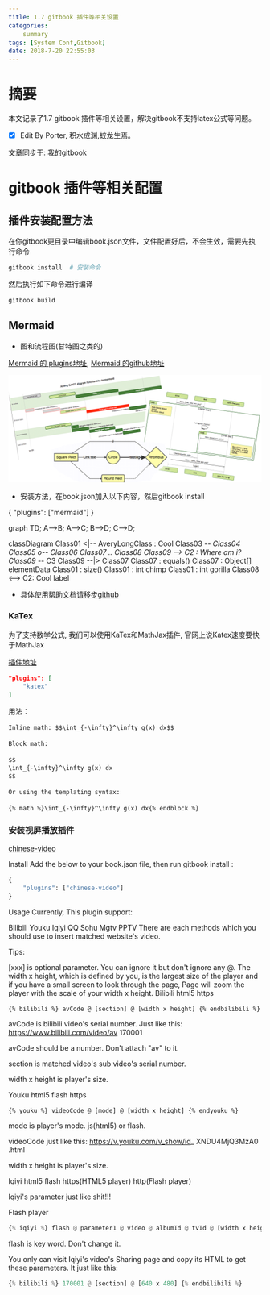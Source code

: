 ```yaml
---
title: 1.7 gitbook 插件等相关设置
categories:     
    summary    
tags: [System Conf,Gitbook]
date: 2018-7-20 22:55:03
---
```


# 摘要

本文记录了1.7 gitbook 插件等相关设置，解决gitbook不支持latex公式等问题。

- [x] Edit By Porter, 积水成渊,蛟龙生焉。

<!-- more -->

文章同步于: [我的gitbook](https://porter.gitbook.io/)

# gitbook 插件等相关配置

## 插件安装配置方法

在你gitbook更目录中编辑book.json文件，文件配置好后，不会生效，需要先执行命令

```bash
gitbook install  # 安装命令
```

然后执行如下命令进行编译

```bash
gitbook build
```

## Mermaid

- 图和流程图(甘特图之类的)

[Mermaid 的 plugins地址](https://plugins.gitbook.com/plugin/mermaid), [Mermaid 的github地址](https://github.com/knsv/mermaid)

![Mermaid](./image1/Plugins_Mermaid.png)

- 安装方法，在book.json加入以下内容，然后gitbook install

{
    "plugins": ["mermaid"]
}

graph TD;
    A-->B;
    A-->C;
    B-->D;
    C-->D;

classDiagram
Class01 <|-- AveryLongClass : Cool
Class03 *-- Class04
Class05 o-- Class06
Class07 .. Class08
Class09 --> C2 : Where am i?
Class09 --* C3
Class09 --|> Class07
Class07 : equals()
Class07 : Object[] elementData
Class01 : size()
Class01 : int chimp
Class01 : int gorilla
Class08 <--> C2: Cool label

- 具体使用[帮助文档请移步github](https://github.com/knsv/mermaid)

### KaTex

为了支持数学公式, 我们可以使用KaTex和MathJax插件, 官网上说Katex速度要快于MathJax

[插件地址](https://plugins.gitbook.com/plugin/katex)

```Json
"plugins": [
    "katex"
]
```
用法：

```Command
Inline math: $$\int_{-\infty}^\infty g(x) dx$$

Block math:

$$
\int_{-\infty}^\infty g(x) dx
$$

Or using the templating syntax:

{% math %}\int_{-\infty}^\infty g(x) dx{% endblock %}
```

### 安装视屏播放插件

[chinese-video](https://plugins.gitbook.com/plugin/chinese-video)

Install
Add the below to your book.json file, then run gitbook install :

```Python
{
    "plugins": ["chinese-video"]
}
```
Usage
Currently, This plugin support:

Bilibili
Youku
Iqiyi
QQ
Sohu
Mgtv
PPTV
There are each methods which you should use to insert matched website's video.

Tips:

[xxx] is optional parameter. You can ignore it but don't ignore any @.
The width x height, which is defined by you, is the largest size of the player and if you have a small screen to look through the page, Page will zoom the player with the scale of your width x height.
Bilibili
html5 https

```command
{% bilibili %} avCode @ [section] @ [width x height] {% endbilibili %}
```

avCode is bilibili video's serial number. Just like this: https://www.bilibili.com/video/av 170001

avCode should be a number. Don't attach "av" to it.

section is matched video's sub video's serial number.

width x height is player's size.

Youku
html5 flash https

```command
{% youku %} videoCode @ [mode] @ [width x height] {% endyouku %}
```

mode is player's mode. js(html5) or flash.

videoCode just like this: https://v.youku.com/v_show/id_ XNDU4MjQ3MzA0 .html

width x height is player's size.

Iqiyi
html5 flash https(HTML5 player) http(Flash player)

Iqiyi's parameter just like shit!!!

Flash player

```Python
{% iqiyi %} flash @ parameter1 @ video @ albumId @ tvId @ [width x height] {% endiqiyi %}
```

flash is key word. Don't change it.

You only can visit Iqiyi's video's Sharing page and copy its HTML to get these parameters. It just like this:

```Python
{% bilibili %} 170001 @ [section] @ [640 x 480] {% endbilibili %}
```
